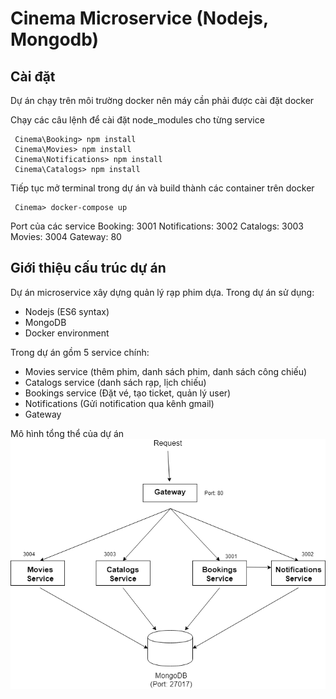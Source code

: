 # Cinema Microservice (Nodejs, Mongodb)

## Cài đặt
Dự án chạy trên môi trường docker nên máy cần phải được cài đặt docker

Chạy các câu lệnh để cài đặt node_modules cho từng service

```
 Cinema\Booking> npm install
 Cinema\Movies> npm install
 Cinema\Notifications> npm install
 Cinema\Catalogs> npm install
```
Tiếp tục mở terminal trong dự án và build thành các container trên docker
```
 Cinema> docker-compose up
```
Port của các service
Booking: 3001
Notifications: 3002
Catalogs: 3003
Movies: 3004
Gateway: 80

## Giới thiệu cấu trúc dự án
Dự án microservice xây dựng quản lý rạp phim dựa.
Trong dự án sử dụng:
- Nodejs (ES6 syntax)
- MongoDB
- Docker environment

Trong dự án gồm 5 service chính:
- Movies service (thêm phim, danh sách phim, danh sách công chiếu)
- Catalogs service (danh sách rạp, lịch chiếu)
- Bookings service (Đặt vé, tạo ticket, quản lý user)
- Notifications (Gửi notification qua kênh gmail)
- Gateway 


Mô hình tổng thể của dự án
![Cinema Diagram ](https://raw.githubusercontent.com/congvu307/Cinema/master/Cinema_Diagram.png)


